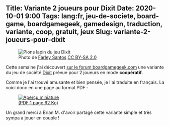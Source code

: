 Title: Variante 2 joueurs pour Dixit
Date: 2020-10-01 9:00
Tags: lang:fr, jeu-de-societe, board-game, boardgamegeek, gamedesign, traduction, variante, coop, gratuit, jeux
Slug: variante-2-joueurs-pour-dixit
---

<figure>
  <img alt="Pions lapin du jeu Dixit" src="images/2020/10/dixit-bunnies.jpg">
  <figcaption>Photo de <a href="https://www.flickr.com/photos/farusantos/19610391093">Farley Santos</a>
  <a href="https://creativecommons.org/licenses/by-sa/2.0/">CC BY-SA 2.0</a></figcaption>
</figure>

Cette semaine j'ai découvert [sur le forum boardgamegeek.com](https://boardgamegeek.com/thread/676496/2-player-co-op-dixit-variant) une variante du jeu de société [Dixit]()
prévue pour 2 joueurs en mode **coopératif**.

Comme je l'ai trouvé amusante et bien pensée, je l'ai traduite en français.
La voici donc en une page au format PDF :

<a href="images/2020/10/Dixit-2-players-FR.pdf">
  <figure>
    <img alt="Aperçu miniature" src="images/2020/10/Dixit-2players-variant-miniature.png">
    <figcaption>(PDF 1 page 62 Ko)</figcaption>
  </figure>
</a>

Un grand merci à Brian M. d'avoir partagé cette variante simple et très sympa à jouer en couple !
